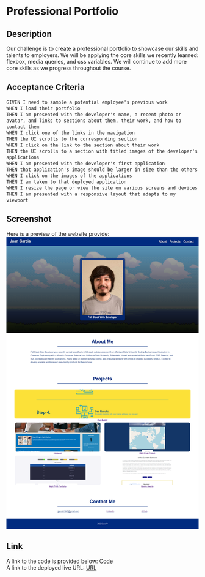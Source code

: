 # Professional Portfolio

## Description

Our challenge is to create a professional portfolio to showcase our skills and talents to employers. We will be applying the core skills we recently learned: flexbox, media queries, and css variables. We will continue to add more core skills as we progress throughout the course.

## Acceptance Criteria
```
GIVEN I need to sample a potential employee's previous work
WHEN I load their portfolio
THEN I am presented with the developer's name, a recent photo or avatar, and links to sections about them, their work, and how to contact them
WHEN I click one of the links in the navigation
THEN the UI scrolls to the corresponding section
WHEN I click on the link to the section about their work
THEN the UI scrolls to a section with titled images of the developer's applications
WHEN I am presented with the developer's first application
THEN that application's image should be larger in size than the others
WHEN I click on the images of the applications
THEN I am taken to that deployed application
WHEN I resize the page or view the site on various screens and devices
THEN I am presented with a responsive layout that adapts to my viewport
```

## Screenshot
Here is a preview of the website provide: ![Professional Portfolio](./assets/images/portfolio_website.png)

## Link

A link to the code is provided below: [Code](https://github.com/jgarcia45/professional-portfolio)
<br>
A link to the deployed live URL: [URL](https://jgarcia45.github.io/professional-portfolio/)
